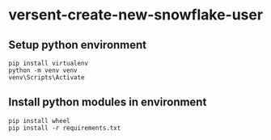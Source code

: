 # versent-create-new-snowflake-user


## Setup python environment
```
pip install virtualenv
python -m venv venv
venv\Scripts\Activate
```

## Install python modules in environment
```
pip install wheel
pip install -r requirements.txt
```
